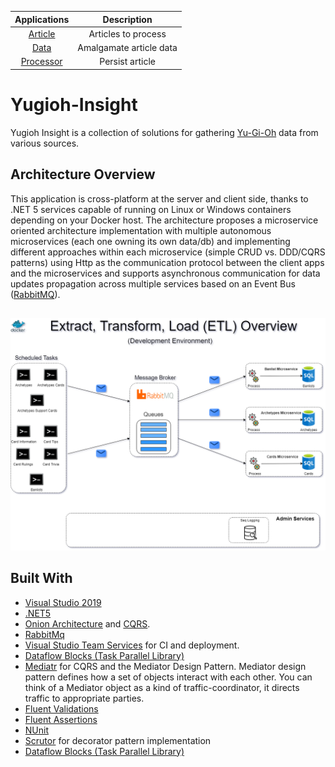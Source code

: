 |**Applications**|**Description**
|:-----:|:-----:|
[Article](https://github.com/fablecode/yugioh-insight/tree/master/src/wikia/article)| Articles to process
[Data](https://github.com/fablecode/yugioh-insight/tree/master/src/wikia/data)| Amalgamate article data
[Processor](https://github.com/fablecode/yugioh-insight/tree/master/src/wikia/processor)| Persist article

# Yugioh-Insight
Yugioh Insight is a collection of solutions for gathering [Yu-Gi-Oh](http://www.yugioh-card.com/uk/) data from various sources.

## Architecture Overview
This application is cross-platform at the server and client side, thanks to .NET 5 services capable of running on Linux or Windows containers depending on your Docker host. 
The architecture proposes a microservice oriented architecture implementation with multiple autonomous microservices (each one owning its own data/db) and implementing different approaches within each microservice (simple CRUD vs. DDD/CQRS patterns) using Http as the communication protocol between the client apps and the microservices and supports asynchronous communication for data updates propagation across multiple services based on an Event Bus ([RabbitMQ](https://www.rabbitmq.com/)). 

## 
![ETL Diagram](images/etl_diagram.png)

## Built With
* [Visual Studio 2019](https://www.visualstudio.com/downloads/)
* [.NET5 ](https://dotnet.microsoft.com/download)
* [Onion Architecture](http://jeffreypalermo.com/blog/the-onion-architecture-part-1/) and [CQRS](https://martinfowler.com/bliki/CQRS.html).
* [RabbitMq](https://www.rabbitmq.com/)
* [Visual Studio Team Services](https://www.visualstudio.com/team-services/release-management/) for CI and deployment.
* [Dataflow Blocks (Task Parallel Library)](https://docs.microsoft.com/en-us/dotnet/standard/parallel-programming/dataflow-task-parallel-library)
* [Mediatr](https://www.nuget.org/packages/MediatR/) for CQRS and the Mediator Design Pattern. Mediator design pattern defines how a set of objects interact with each other. You can think of a Mediator object as a kind of traffic-coordinator, it directs traffic to appropriate parties.
* [Fluent Validations](https://www.nuget.org/packages/FluentValidation)
* [Fluent Assertions](https://www.nuget.org/packages/FluentAssertions)
* [NUnit](https://github.com/nunit/nunit)
* [Scrutor](https://github.com/khellang/Scrutor) for decorator pattern implementation
* [Dataflow Blocks (Task Parallel Library)](https://docs.microsoft.com/en-us/dotnet/standard/parallel-programming/dataflow-task-parallel-library)